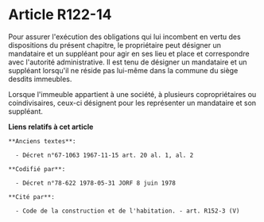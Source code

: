 # Article R122-14

Pour assurer l'exécution des obligations qui lui incombent en vertu des dispositions du présent chapitre, le propriétaire
peut désigner un mandataire et un suppléant pour agir en ses lieu et place et correspondre avec l'autorité administrative. Il
est tenu de désigner un mandataire et un suppléant lorsqu'il ne réside pas lui-même dans la commune du siège desdits
immeubles.

Lorsque l'immeuble appartient à une société, à plusieurs copropriétaires ou coindivisaires, ceux-ci désignent pour les
représenter un mandataire et son suppléant.

**Liens relatifs à cet article**

	**Anciens textes**:

	  - Décret n°67-1063 1967-11-15 art. 20 al. 1, al. 2

	**Codifié par**:

	  - Décret n°78-622 1978-05-31 JORF 8 juin 1978

	**Cité par**:

	  - Code de la construction et de l'habitation. - art. R152-3 (V)
